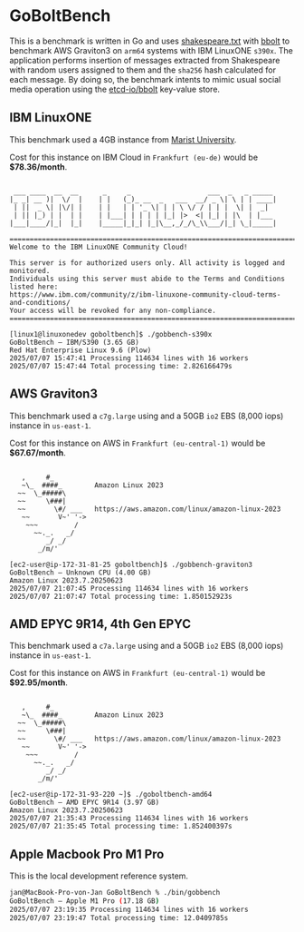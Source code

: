 # GoBoltBench

This is a benchmark is written in Go and uses [shakespeare.txt](https://gist.github.com/blakesanie/dde3a2b7e698f52f389532b4b52bc254) with [bbolt](https://github.com/etcd-io/bbolt) to benchmark AWS Graviton3 on `arm64` systems with IBM LinuxONE `s390x`. The application performs insertion of messages extracted from Shakespeare with random users assigned to them and the `sha256` hash calculated for each message. By doing so, the benchmark intents to mimic usual social media operation using the [etcd-io/bbolt](https://github.com/etcd-io/bbolt) key-value store.

## IBM LinuxONE

This benchmark used a 4GB instance from [Marist University](https://www.marist.edu).

Cost for this instance on IBM Cloud in `Frankfurt (eu-de)` would be **$78.36/month**.

```

 ___ ____  __  __      _     _                   ___  _   _ _____
|_ _| __ )|  \/  |    | |   (_)_ __  _   ___  __/ _ \| \ | | ____|
 | ||  _ \| |\/| |    | |   | | '_ \| | | \ \/ / | | |  \| |  _|
 | || |_) | |  | |    | |___| | | | | |_| |>  <| |_| | |\  | |___
|___|____/|_|  |_|    |_____|_|_| |_|\__,_/_/\_\\___/|_| \_|_____|

=================================================================================
Welcome to the IBM LinuxONE Community Cloud!

This server is for authorized users only. All activity is logged and monitored.
Individuals using this server must abide to the Terms and Conditions listed here:
https://www.ibm.com/community/z/ibm-linuxone-community-cloud-terms-and-conditions/
Your access will be revoked for any non-compliance.
==================================================================================

[linux1@linuxonedev goboltbench]$ ./gobbench-s390x
GoBoltBench — IBM/S390 (3.65 GB)
Red Hat Enterprise Linux 9.6 (Plow)
2025/07/07 15:47:41 Processing 114634 lines with 16 workers
2025/07/07 15:47:44 Total processing time: 2.826166479s
```

## AWS Graviton3

This benchmark used a `c7g.large` using and a 50GB `io2` EBS (8,000 iops) instance in `us-east-1`.

Cost for this instance on AWS in `Frankfurt (eu-central-1)` would be **$67.67/month**.

```

   ,     #_
   ~\_  ####_        Amazon Linux 2023
  ~~  \_#####\
  ~~     \###|
  ~~       \#/ ___   https://aws.amazon.com/linux/amazon-linux-2023
   ~~       V~' '->
    ~~~         /
      ~~._.   _/
         _/ _/
       _/m/'

[ec2-user@ip-172-31-81-25 goboltbench]$ ./gobbench-graviton3
GoBoltBench — Unknown CPU (4.00 GB)
Amazon Linux 2023.7.20250623
2025/07/07 21:07:45 Processing 114634 lines with 16 workers
2025/07/07 21:07:47 Total processing time: 1.850152923s
```

## AMD EPYC 9R14, 4th Gen EPYC

This benchmark used a `c7a.large` using and a 50GB `io2` EBS (8,000 iops) instance in `us-east-1`.

Cost for this instance on AWS in `Frankfurt (eu-central-1)` would be **$92.95/month**.

```

   ,     #_
   ~\_  ####_        Amazon Linux 2023
  ~~  \_#####\
  ~~     \###|
  ~~       \#/ ___   https://aws.amazon.com/linux/amazon-linux-2023
   ~~       V~' '->
    ~~~         /
      ~~._.   _/
         _/ _/
       _/m/'

[ec2-user@ip-172-31-93-220 ~]$ ./goboltbench-amd64
GoBoltBench — AMD EPYC 9R14 (3.97 GB)
Amazon Linux 2023.7.20250623
2025/07/07 21:35:43 Processing 114634 lines with 16 workers
2025/07/07 21:35:45 Total processing time: 1.852400397s
```


## Apple Macbook Pro M1 Pro

This is the local development reference system.

```bash
jan@MacBook-Pro-von-Jan GoBoltBench % ./bin/gobbench
GoBoltBench — Apple M1 Pro (17.18 GB)
2025/07/07 23:19:35 Processing 114634 lines with 16 workers
2025/07/07 23:19:47 Total processing time: 12.0409785s
```
